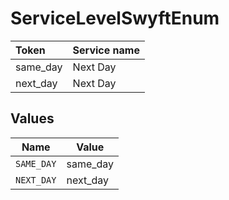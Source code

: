# ServiceLevelSwyftEnum

|Token | Service name|
|:---|:---|
| same_day | Next Day|
| next_day | Next Day|



## Values

| Name       | Value      |
| ---------- | ---------- |
| `SAME_DAY` | same_day   |
| `NEXT_DAY` | next_day   |